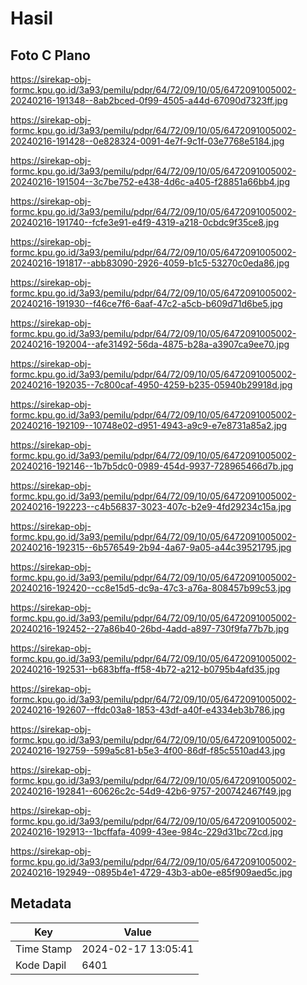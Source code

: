 # Hasil

## Foto C Plano

https://sirekap-obj-formc.kpu.go.id/3a93/pemilu/pdpr/64/72/09/10/05/6472091005002-20240216-191348--8ab2bced-0f99-4505-a44d-67090d7323ff.jpg

https://sirekap-obj-formc.kpu.go.id/3a93/pemilu/pdpr/64/72/09/10/05/6472091005002-20240216-191428--0e828324-0091-4e7f-9c1f-03e7768e5184.jpg

https://sirekap-obj-formc.kpu.go.id/3a93/pemilu/pdpr/64/72/09/10/05/6472091005002-20240216-191504--3c7be752-e438-4d6c-a405-f28851a66bb4.jpg

https://sirekap-obj-formc.kpu.go.id/3a93/pemilu/pdpr/64/72/09/10/05/6472091005002-20240216-191740--fcfe3e91-e4f9-4319-a218-0cbdc9f35ce8.jpg

https://sirekap-obj-formc.kpu.go.id/3a93/pemilu/pdpr/64/72/09/10/05/6472091005002-20240216-191817--abb83090-2926-4059-b1c5-53270c0eda86.jpg

https://sirekap-obj-formc.kpu.go.id/3a93/pemilu/pdpr/64/72/09/10/05/6472091005002-20240216-191930--f46ce7f6-6aaf-47c2-a5cb-b609d71d6be5.jpg

https://sirekap-obj-formc.kpu.go.id/3a93/pemilu/pdpr/64/72/09/10/05/6472091005002-20240216-192004--afe31492-56da-4875-b28a-a3907ca9ee70.jpg

https://sirekap-obj-formc.kpu.go.id/3a93/pemilu/pdpr/64/72/09/10/05/6472091005002-20240216-192035--7c800caf-4950-4259-b235-05940b29918d.jpg

https://sirekap-obj-formc.kpu.go.id/3a93/pemilu/pdpr/64/72/09/10/05/6472091005002-20240216-192109--10748e02-d951-4943-a9c9-e7e8731a85a2.jpg

https://sirekap-obj-formc.kpu.go.id/3a93/pemilu/pdpr/64/72/09/10/05/6472091005002-20240216-192146--1b7b5dc0-0989-454d-9937-728965466d7b.jpg

https://sirekap-obj-formc.kpu.go.id/3a93/pemilu/pdpr/64/72/09/10/05/6472091005002-20240216-192223--c4b56837-3023-407c-b2e9-4fd29234c15a.jpg

https://sirekap-obj-formc.kpu.go.id/3a93/pemilu/pdpr/64/72/09/10/05/6472091005002-20240216-192315--6b576549-2b94-4a67-9a05-a44c39521795.jpg

https://sirekap-obj-formc.kpu.go.id/3a93/pemilu/pdpr/64/72/09/10/05/6472091005002-20240216-192420--cc8e15d5-dc9a-47c3-a76a-808457b99c53.jpg

https://sirekap-obj-formc.kpu.go.id/3a93/pemilu/pdpr/64/72/09/10/05/6472091005002-20240216-192452--27a86b40-26bd-4add-a897-730f9fa77b7b.jpg

https://sirekap-obj-formc.kpu.go.id/3a93/pemilu/pdpr/64/72/09/10/05/6472091005002-20240216-192531--b683bffa-ff58-4b72-a212-b0795b4afd35.jpg

https://sirekap-obj-formc.kpu.go.id/3a93/pemilu/pdpr/64/72/09/10/05/6472091005002-20240216-192607--ffdc03a8-1853-43df-a40f-e4334eb3b786.jpg

https://sirekap-obj-formc.kpu.go.id/3a93/pemilu/pdpr/64/72/09/10/05/6472091005002-20240216-192759--599a5c81-b5e3-4f00-86df-f85c5510ad43.jpg

https://sirekap-obj-formc.kpu.go.id/3a93/pemilu/pdpr/64/72/09/10/05/6472091005002-20240216-192841--60626c2c-54d9-42b6-9757-200742467f49.jpg

https://sirekap-obj-formc.kpu.go.id/3a93/pemilu/pdpr/64/72/09/10/05/6472091005002-20240216-192913--1bcffafa-4099-43ee-984c-229d31bc72cd.jpg

https://sirekap-obj-formc.kpu.go.id/3a93/pemilu/pdpr/64/72/09/10/05/6472091005002-20240216-192949--0895b4e1-4729-43b3-ab0e-e85f909aed5c.jpg


## Metadata

| Key        | Value               |
| ---------- | ------------------- |
| Time Stamp | 2024-02-17 13:05:41 |
| Kode Dapil | 6401                |



